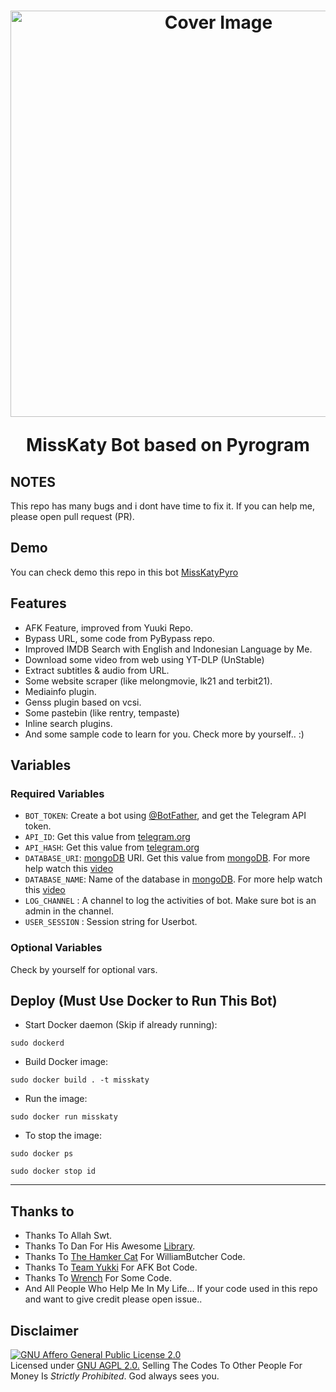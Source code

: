 <h1 align="center">
  <p align="center"><img src="https://socialify.git.ci/yasirarism/MissKatyPyro/image?description=1&font=Raleway&forks=1&issues=1&language=1&logo=https%3A%2F%2Fi.ibb.co%2FPrNF7HY%2Fphoto-2022-12-02-22-04-51.jpg&name=1&owner=1&pulls=1&stargazers=1&theme=Dark" alt="Cover Image" width="650"></p>
  <p align="center"><b>MissKaty Bot based on Pyrogram</b></p>
</h1>

## NOTES
This repo has many bugs and i dont have time to fix it. If you can help me, please open pull request (PR).

## Demo
You can check demo this repo in this bot [MissKatyPyro](https://t.me/MissKatyRoBot)

## Features
* AFK Feature, improved from Yuuki Repo.
* Bypass URL, some code from PyBypass repo.
* Improved IMDB Search with English and Indonesian Language by Me.
* Download some video from web using YT-DLP (UnStable)
* Extract subtitles & audio from URL.
* Some website scraper (like melongmovie, lk21 and terbit21).
* Mediainfo plugin.
* Genss plugin based on vcsi.
* Some pastebin (like rentry, tempaste)
* Inline search plugins.
* And some sample code to learn for you. Check more by yourself.. :)

## Variables

### Required Variables
* `BOT_TOKEN`: Create a bot using [@BotFather](https://t.me/BotFather), and get the Telegram API token.
* `API_ID`: Get this value from [telegram.org](https://my.telegram.org/apps)
* `API_HASH`: Get this value from [telegram.org](https://my.telegram.org/apps)
* `DATABASE_URI`: [mongoDB](https://www.mongodb.com) URI. Get this value from [mongoDB](https://www.mongodb.com). For more help watch this [video](https://youtu.be/1G1XwEOnxxo)
* `DATABASE_NAME`: Name of the database in [mongoDB](https://www.mongodb.com). For more help watch this [video](https://youtu.be/1G1XwEOnxxo)
* `LOG_CHANNEL` : A channel to log the activities of bot. Make sure bot is an admin in the channel.
* `USER_SESSION` : Session string for Userbot.
### Optional Variables
Check by yourself for optional vars.

## Deploy (Must Use Docker to Run This Bot)

- Start Docker daemon (Skip if already running):
```
sudo dockerd
```
- Build Docker image:
```
sudo docker build . -t misskaty
```
- Run the image:
```
sudo docker run misskaty
```
- To stop the image:
```
sudo docker ps
```
```
sudo docker stop id
```

----


## Thanks to 
 - Thanks To Allah Swt.
 - Thanks To Dan For His Awesome [Library](https://github.com/pyrogram/pyrogram).
 - Thanks To [The Hamker Cat](https://github.com/TheHamkerCat) For WilliamButcher Code.
 - Thanks To [Team Yukki](https://github.com/TeamYukki) For AFK Bot Code.
 - Thanks To [Wrench](https://github.com/EverythingSuckz) For Some Code.
 - And All People Who Help Me In My Life...
 If your code used in this repo and want to give credit please open issue..

## Disclaimer
[![GNU Affero General Public License 2.0](https://www.gnu.org/graphics/agplv3-155x51.png)](https://www.gnu.org/licenses/agpl-3.0.en.html#header)    
Licensed under [GNU AGPL 2.0.](https://github.com/yasirarism/MissKatyPyro/blob/master/LICENSE)
Selling The Codes To Other People For Money Is *Strictly Prohibited*. God always sees you.
